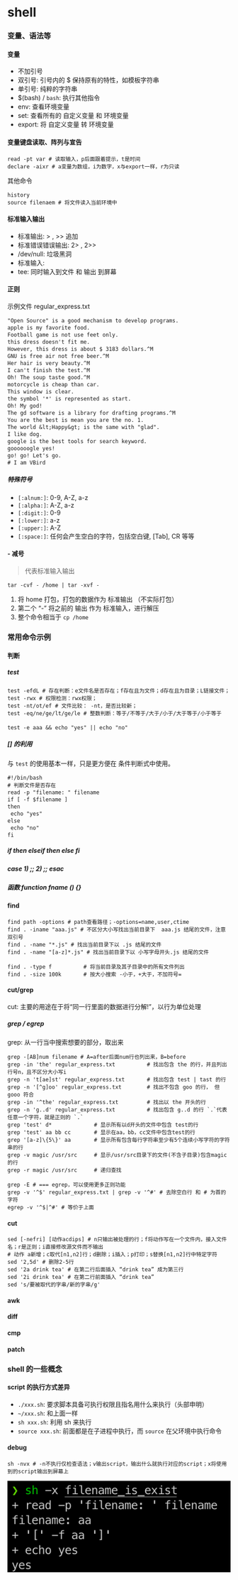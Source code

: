 # shell

### 变量、语法等

#### 变量

- 不加引号
- 双引号: 引号内的 $ 保持原有的特性，如模板字符串
- 单引号: 纯粹的字符串
- $(bash) / `bash`: 执行其他指令
- env: 查看环境变量
- set: 查看所有的 自定义变量 和 环境变量
- export: 将 自定义变量 转 环境变量

#### 变量键盘读取、阵列与宣告

```shell
read -pt var # 读取输入，p后面跟着提示，t是时间
declare -aixr # a变量为数组，i为数字，x与export一样，r为只读
```

其他命令

```shell
history 
source filenaem # 将文件读入当前环境中 
```

#### 标准输入输出

- 标准输出: > , >> 追加
- 标准错误错误输出: 2> , 2>>
- /dev/null: 垃圾黑洞
- 标准输入:
- tee: 同时输入到文件 和 输出 到屏幕

#### 正则

示例文件 regular_express.txt

```text
"Open Source" is a good mechanism to develop programs.
apple is my favorite food.
Football game is not use feet only.
this dress doesn't fit me.
However, this dress is about $ 3183 dollars.^M
GNU is free air not free beer.^M
Her hair is very beauty.^M
I can't finish the test.^M
Oh! The soup taste good.^M
motorcycle is cheap than car.
This window is clear.
the symbol '*' is represented as start.
Oh! My god!
The gd software is a library for drafting programs.^M
You are the best is mean you are the no. 1.
The world &lt;Happy&gt; is the same with "glad".
I like dog.
google is the best tools for search keyword.
goooooogle yes!
go! go! Let's go.
# I am VBird
```

##### 特殊符号

- `[:alnum:]`: 0-9, A-Z, a-z
- `[:alpha:]`: A-Z, a-z
- `[:digit:]`: 0-9
- `[:lower:]`: a-z
- `[:upper:]`: A-Z
- `[:space:]`: 任何会产生空白的字符，包括空白键, [Tab], CR 等等

#### - 减号

> 代表标准输入输出

```shell
tar -cvf - /home | tar -xvf -
```

1. 将 home 打包，打包的数据作为 标准输出 （不实际打包）
2. 第二个 “-” 将之前的 输出 作为 标准输入，进行解压
3. 整个命令相当于 `cp /home`

### 常用命令示例

#### 判断

##### test

```shell
test -efdL # 存在判断：e文件名是否存在；f存在且为文件；d存在且为目录；L链接文件；
test -rwx # 权限检测：rwx权限；
test -nt/ot/ef # 文件比较： -nt，是否比较新；
test -eq/ne/ge/lt/ge/le # 整数判断：等于/不等于/大于/小于/大于等于/小于等于

test -e aaa && echo "yes" || echo "no"
```

##### [] 的利用

与 `test` 的使用基本一样，只是更方便在 条件判断式中使用。

```shell
#!/bin/bash
# 判断文件是否存在
read -p "filename: " filename
if [ -f $filename ]
then
 echo "yes"
else
 echo "no"
fi
```

##### if then elseif then else fi

##### case 1) ;; 2) ;; esac

##### 函数 function fname () {}

#### find

```shell
find path -options # path查看路径；-options=name,user,ctime 
find . -iname "aaa.js" # 不区分大小写找出当前目录下  aaa.js 结尾的文件，注意双引号
find . -name "*.js" # 找出当前目录下以 .js 结尾的文件
find . -name "[a-z]*.js" # 找出当前目录下以 小写字母开头.js 结尾的文件

find . -type f          # 将当前目录及其子目录中的所有文件列出
find . -size 100k       # 按大小搜索 -小于，+大于，不加符号=
```

#### cut/grep

cut: 主要的用途在于将“同一行里面的数据进行分解!”，以行为单位处理

##### grep / egrep

grep: 从一行当中搜索想要的部分，取出来

```shell
grep -[AB]num filename # A=after后面num行也列出来，B=before
grep -in 'the' regular_express.txt          # 找出包含 the 的行，并且列出行号n，且不区分大小写i
grep -n 't[ae]st' regular_express.txt       # 找出包含 test | tast 的行
grep -n '[^g]oo' regular_express.txt        # 找出不包含 goo 的行， 但 gooo 符合
grep -in '^the' regular_express.txt         # 找出以 the 开头的行
grep -n 'g..d' regular_express.txt          # 找出包含 g..d 的行 `.`代表任意一个字符，就是正则的 `.`
grep 'test' d*　　          # 显示所有以d开头的文件中包含 test的行
grep 'test' aa bb cc 　　   # 显示在aa，bb，cc文件中包含test的行
grep '[a-z]\{5\}' aa 　　   # 显示所有包含每行字符串至少有5个连续小写字符的字符串的行
grep -v magic /usr/src　　  # 显示/usr/src目录下的文件(不含子目录)包含magic的行
grep -r magic /usr/src　　  # 递归查找

grep -E # === egrep，可以使用更多正则功能
grep -v '^$' regular_express.txt | grep -v '^#' # 去除空白行 和 # 为首的字符
egrep -v '^$|^#' # 等价于上面

```

#### cut

```shell
sed [-nefri] [动作acdips] # n只输出被处理的行；f将动作写在一个文件内，接入文件名；r是正则；i直接修改源文件而不输出
# 动作 a新增；c取代[n1,n2]行；d删除；i插入；p打印；s替换[n1,n2]行中特定字符
sed '2,5d' # 删除2-5行
sed '2a drink tea' # 在第二行后面插入 “drink tea” 成为第三行
sed '2i drink tea' # 在第二行前面插入 “drink tea”
sed 's/要被取代的字串/新的字串/g'
```

#### awk

#### diff

#### cmp

#### patch

### shell 的一些概念

#### script 的执行方式差异

- `./xxx.sh`: 要求脚本具备可执行权限且指名用什么来执行（头部申明）
- `~/xxx.sh`: 和上面一样
- `sh xxx.sh`: 利用 sh 来执行
- `source xxx.sh`: 前面都是在子进程中执行，而 `source` 在父环境中执行命令

#### debug

```shell
sh -nvx # -n不执行仅检查语法；v输出script，输出什么就执行对应的script；x将使用到的script输出到屏幕上 
```

![](./概念.img/img4.png)
